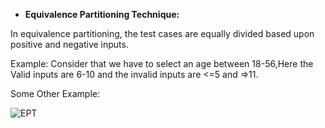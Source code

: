 ﻿- **Equivalence Partitioning Technique:**

In equivalence partitioning, the test cases are equally divided based upon positive and negative inputs.

Example: Consider that we have to select an age between 18-56,Here the Valid inputs are 6-10 and the invalid inputs are <=5 and =>11.

Some Other Example:

![EPT](https://github.com/rhushikesh2000/JAVA_TUTORIAL_/assets/142867318/0f92bf97-cf80-4b20-b9b4-7cea122a34fa)

